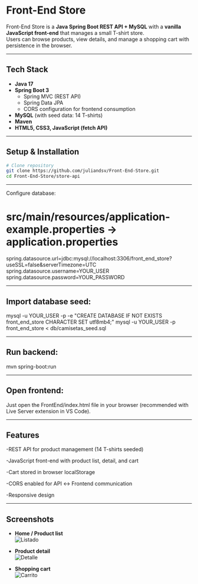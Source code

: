 # Front-End Store

Front-End Store is a **Java Spring Boot REST API + MySQL** with a **vanilla JavaScript front-end** that manages a small T-shirt store.  
Users can browse products, view details, and manage a shopping cart with persistence in the browser.

---

## Tech Stack
- **Java 17**  
- **Spring Boot 3**  
  - Spring MVC (REST API)  
  - Spring Data JPA  
  - CORS configuration for frontend consumption  
- **MySQL** (with seed data: 14 T-shirts)  
- **Maven**  
- **HTML5, CSS3, JavaScript (fetch API)**  

---

## Setup & Installation

```bash
# Clone repository
git clone https://github.com/juliandsv/Front-End-Store.git
cd Front-End-Store/store-api
```
---

Configure database:

# src/main/resources/application-example.properties → application.properties
spring.datasource.url=jdbc:mysql://localhost:3306/front_end_store?useSSL=false&serverTimezone=UTC
spring.datasource.username=YOUR_USER
spring.datasource.password=YOUR_PASSWORD

---

## Import database seed:

mysql -u YOUR_USER -p -e "CREATE DATABASE IF NOT EXISTS front_end_store CHARACTER SET utf8mb4;"
mysql -u YOUR_USER -p front_end_store < db/camisetas_seed.sql

---

## Run backend:

mvn spring-boot:run

---

## Open frontend:
Just open the FrontEnd/index.html file in your browser (recommended with Live Server extension in VS Code).

---

## Features

-REST API for product management (14 T-shirts seeded)

-JavaScript front-end with product list, detail, and cart

-Cart stored in browser localStorage

-CORS enabled for API ↔ Frontend communication

-Responsive design

---
## Screenshots

- **Home / Product list**  
  ![Listado](docs/listado.png)

- **Product detail**  
  ![Detalle](docs/detalle.png)

- **Shopping cart**  
  ![Carrito](docs/carrito.png)
